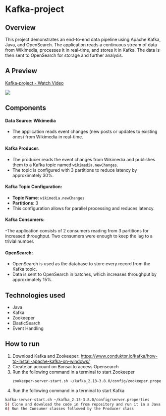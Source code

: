 # Kafka-project

## Overview
This project demonstrates an end-to-end data pipeline using Apache Kafka, Java, and OpenSearch. The application reads a continuous stream of data from Wikimedia, processes it in real-time, and stores it in Kafka. The data is then sent to OpenSearch for storage and further analysis.

## A Preview
<div>
    <a href="https://www.loom.com/share/f5b2c46a716e4b49bd407922610f3932">
      <p>Kafka-project - Watch Video</p>
    </a>
    <a href="https://www.loom.com/share/f5b2c46a716e4b49bd407922610f3932">
      <img style="max-width:300px;" src="https://cdn.loom.com/sessions/thumbnails/f5b2c46a716e4b49bd407922610f3932-4da4ceb7a26bd501-full-play.gif">
    </a>
  </div>

## Components

#### Data Source: Wikimedia
- The application reads event changes (new posts or updates to existing ones) from Wikimedia in real-time.

#### Kafka Producer:
- The producer reads the event changes from Wikimedia and publishes them to a Kafka topic named `wikimedia.newChanges`.
- The topic is configured with 3 partitions to reduce latency by approximately 30%.

#### Kafka Topic Configuration:
- **Topic Name**: `wikimedia.newChanges`
- **Partitions**: 3
- This configuration allows for parallel processing and reduces latency.

#### Kafka Consumers:
-The application consists of 2 consumers reading from 3 partitions for increased throughput. Two consumers were enough to keep the lag to a trivial number.

#### OpenSearch:
- OpenSearch is used as the database to store every record from the Kafka topic.
- Data is sent to OpenSearch in batches, which increases throughput by approximately 15%.

## Technologies used
- Java
- Kafka
- Zookeeper
- ElasticSearch
- Event Handling

## How to run
1) Download Kafka and Zookeeper: https://www.conduktor.io/kafka/how-to-install-apache-kafka-on-windows/
2) Create an account on Bonsai to access Opensearch
3) Run the following command in a terminal to start Zookeeper
   ```bash
   zookeeper-server-start.sh ~/kafka_2.13-3.8.0/config/zookeeper.properties
4) Run the following command in a terminal to start Kafka
```bash
kafka-server-start.sh ~/kafka_2.13-3.8.0/config/server.properties
5) Clone and download the code in from repository and run it in a Java IDE (preferably IntelliJ)
6) Run the Consumer classes followed by the Producer class
